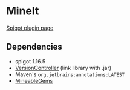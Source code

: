 # MineIt
[Spigot plugin page](https://www.spigotmc.org/resources/mine-it.69161/)

## Dependencies
- spigot 1.16.5
- [VersionController](https://github.com/rogermiranda1000/Spigot-VersionController) (link library with .jar)
- Maven's `org.jetbrains:annotations:LATEST`
- [MineableGems](https://www.spigotmc.org/resources/mineablegems-1-8-8-1-18-create-and-customize-your-own-drops.83807/)